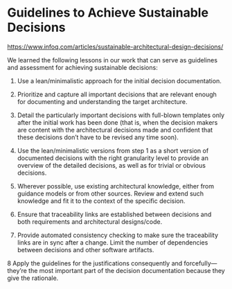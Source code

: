 # Guidelines to Achieve Sustainable Decisions

<https://www.infoq.com/articles/sustainable-architectural-design-decisions/>

We learned the following lessons in our work that can serve as guidelines and assessment for achieving sustainable decisions:

1. Use a lean/minimalistic approach for the initial decision documentation.

2. Prioritize and capture all important decisions that are relevant enough for documenting and understanding the target architecture.

3. Detail the particularly important decisions with full-blown templates only after the initial work has been done (that is, when the decision makers are content with the architectural decisions made and confident that these decisions don’t have to be revised any time soon).

4. Use the lean/minimalistic versions from step 1 as a short version of documented decisions with the right granularity level to provide an overview of the detailed decisions, as well as for trivial or obvious decisions.

5. Wherever possible, use existing architectural knowledge, either from guidance models or from other sources. Review and extend such knowledge and fit it to the context of the specific decision.

6. Ensure that traceability links are established between decisions and both requirements and architectural designs/code. 

7. Provide automated consistency checking to make sure the traceability links are in sync after a change. Limit the number of dependencies between decisions and other software artifacts.

8 Apply the guidelines for the justifications consequently and forcefully—they’re the most important part of the decision documentation because they give the rationale.
